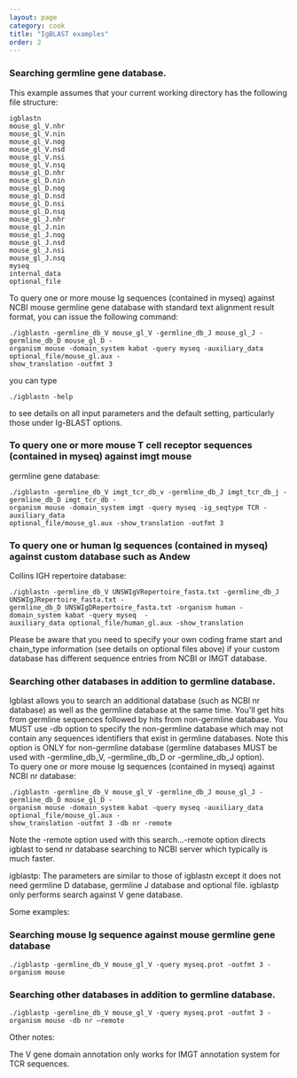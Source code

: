 ```yaml
---
layout: page
category: cook
title: "IgBLAST examples"
order: 2
---
```


### Searching germline gene database. 

This example assumes that your current working directory has the following file structure:

```
igblastn
mouse_gl_V.nhr
mouse_gl_V.nin
mouse_gl_V.nog
mouse_gl_V.nsd
mouse_gl_V.nsi
mouse_gl_V.nsq
mouse_gl_D.nhr
mouse_gl_D.nin
mouse_gl_D.nog
mouse_gl_D.nsd
mouse_gl_D.nsi
mouse_gl_D.nsq
mouse_gl_J.nhr
mouse_gl_J.nin
mouse_gl_J.nog
mouse_gl_J.nsd
mouse_gl_J.nsi
mouse_gl_J.nsq
myseq
internal_data
optional_file 
```

To query one or more mouse Ig sequences (contained in myseq) against NCBI mouse germline gene 
database with standard text alignment result format, you can issue the following command:

```
./igblastn -germline_db_V mouse_gl_V -germline_db_J mouse_gl_J -germline_db_D mouse_gl_D -
organism mouse -domain_system kabat -query myseq -auxiliary_data optional_file/mouse_gl.aux -
show_translation -outfmt 3
```

you can type 
```
./igblastn -help
```
to see details on all input parameters and the default setting, 
particularly those under Ig-BLAST options.

### To query one or more mouse T cell receptor sequences (contained in myseq) against imgt mouse 
germline gene database:
```
./igblastn -germline_db_V imgt_tcr_db_v -germline_db_J imgt_tcr_db_j -germline_db_D imgt_tcr_db -
organism mouse -domain_system imgt -query myseq -ig_seqtype TCR -auxiliary_data 
optional_file/mouse_gl.aux -show_translation -outfmt 3
```

### To query one or human Ig sequences (contained in myseq) against custom database such as Andew 
Collins IGH repertoire database:
```
./igblastn -germline_db_V UNSWIgVRepertoire_fasta.txt -germline_db_J UNSWIgJRepertoire_fasta.txt -
germline_db_D UNSWIgDRepertoire_fasta.txt -organism human -domain_system kabat -query myseq  -
auxiliary_data optional_file/human_gl.aux -show_translation
```
Please be aware that you need to specify your own coding frame start and chain_type information (see 
details on optional files above) if your custom database has different sequence entries from NCBI or 
IMGT database.  

### Searching other databases in addition to germline database.
Igblast allows you to search an additional database (such as NCBI nr database) as well as the germline 
database at the same time.  You'll get hits from germline sequences followed by hits from non-germline 
database.
You MUST use -db option to specify the non-germline database which may not contain any sequences 
identifiers that exist in germline databases.  Note this option is ONLY for non-germline database 
(germline databases MUST be used with -germline_db_V, -germline_db_D or -germline_db_J option).  
To query one or more mouse Ig sequences (contained in myseq) against NCBI  nr database:
```
./igblastn -germline_db_V mouse_gl_V -germline_db_J mouse_gl_J -germline_db_D mouse_gl_D -
organism mouse -domain_system kabat -query myseq -auxiliary_data optional_file/mouse_gl.aux -
show_translation -outfmt 3 -db nr -remote 
```

Note the -remote option used with this search...-remote option directs igblast to send nr database 
searching to NCBI server which typically is much faster.
 
igblastp:
The parameters are similar to those of igblastn except it does not need germline D database, germline J 
database and optional file.  igblastp only performs search against V gene database.

Some examples:
  
### Searching mouse Ig sequence against mouse germline gene database
 
 ```
./igblastp -germline_db_V mouse_gl_V -query myseq.prot -outfmt 3 -organism mouse
```

### Searching other databases in addition to germline database.

```
./igblastp -germline_db_V mouse_gl_V -query myseq.prot -outfmt 3 -organism mouse -db nr –remote
```

Other notes:

The V gene domain annotation only works for IMGT annotation system for TCR sequences.


